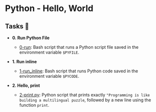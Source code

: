 # Python - Hello, World

## Tasks :page_with_curl:

* **0. Run Python File**
  * [0-run](./0-run): Bash script that runs a Python script file saved in the environment variable `$PYFILE`.

* **1. Run inline**
  * [1-run_inline](./1-run_inline): Bash script that runs Python code saved in the environment variable `$PYCODE`.

* **2. Hello, print**
  * [2-print.py](./2-print.py): Python script that prints exactly `"Programming is like building a multilingual puzzle`, followed by a new line using the function `print`.


